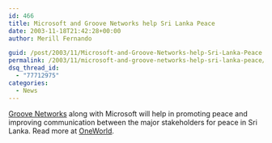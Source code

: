 ```yaml
---
id: 466
title: Microsoft and Groove Networks help Sri Lanka Peace
date: 2003-11-18T21:42:28+00:00
author: Merill Fernando

guid: /post/2003/11/Microsoft-and-Groove-Networks-help-Sri-Lanka-Peace.aspx
permalink: /2003/11/microsoft-and-groove-networks-help-sri-lanka-peace/
dsq_thread_id:
  - "77712975"
categories:
  - News
---
```

<body xmlns="http://www.w3.org/1999/xhtml">
    <div class="Section1">
        <p>
            <a href="http://www.groove.net/">Groove Networks</a> along with Microsoft will help
            in promoting peace and improving communication between the major stakeholders for
            peace in Sri Lanka. Read more at <a href="http://southasia.oneworld.net/article/view/73045/1/">OneWorld</a>.
        </p>
    </div>
</body>